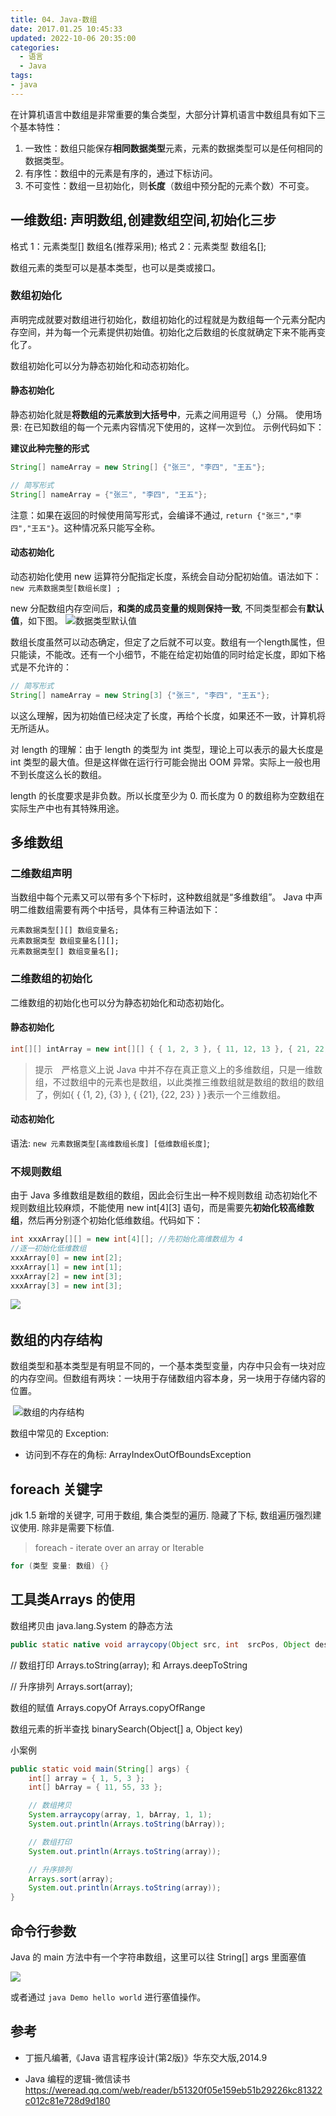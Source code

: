 ```yaml
---
title: 04. Java-数组
date: 2017.01.25 10:45:33
updated: 2022-10-06 20:35:00
categories:
  - 语言
  - Java
tags:
- java
---
```


在计算机语言中数组是非常重要的集合类型，大部分计算机语言中数组具有如下三个基本特性：

1. 一致性：数组只能保存**相同数据类型**元素，元素的数据类型可以是任何相同的数据类型。
2. 有序性：数组中的元素是有序的，通过下标访问。
3. 不可变性：数组一旦初始化，则**长度**（数组中预分配的元素个数）不可变。

## 一维数组: 声明数组,创建数组空间,初始化三步

格式 1：元素类型[] 数组名(推荐采用);
格式 2：元素类型 数组名[];

数组元素的类型可以是基本类型，也可以是类或接口。  

### 数组初始化

声明完成就要对数组进行初始化，数组初始化的过程就是为数组每一个元素分配内存空间，并为每一个元素提供初始值。初始化之后数组的长度就确定下来不能再变化了。

数组初始化可以分为静态初始化和动态初始化。

#### 静态初始化

静态初始化就是**将数组的元素放到大括号中**，元素之间用逗号（,）分隔。
使用场景: 在已知数组的每一个元素内容情况下使用的，这样一次到位。
示例代码如下：

**建议此种完整的形式**

```java
String[] nameArray = new String[] {"张三", "李四", "王五"};
```

<!-- more -->

```java
// 简写形式
String[] nameArray = {"张三", "李四", "王五"};
```

注意：如果在返回的时候使用简写形式，会编译不通过, `return {"张三","李四","王五"}`。这种情况系只能写全称。

#### 动态初始化

动态初始化使用 new 运算符分配指定长度，系统会自动分配初始值。语法如下：`new 元素数据类型[数组长度] ;`

new 分配数组内存空间后，**和类的成员变量的规则保持一致**, 不同类型都会有**默认值**，如下图。
![数据类型默认值](https://upload-images.jianshu.io/upload_images/1662509-4087e8f4537c5156.png?imageMogr2/auto-orient/strip%7CimageView2/2/w/1240)

数组长度虽然可以动态确定，但定了之后就不可以变。数组有一个length属性，但只能读，不能改。还有一个小细节，不能在给定初始值的同时给定长度，即如下格式是不允许的：

```java
// 简写形式
String[] nameArray = new String[3] {"张三", "李四", "王五"};
```

以这么理解，因为初始值已经决定了长度，再给个长度，如果还不一致，计算机将无所适从。

对 length 的理解：由于 length 的类型为 int 类型，理论上可以表示的最大长度是 int 类型的最大值。但是这样做在运行行可能会抛出 OOM 异常。实际上一般也用不到长度这么长的数组。

length 的长度要求是非负数。所以长度至少为 0. 而长度为 0 的数组称为空数组在实际生产中也有其特殊用途。

## 多维数组

### 二维数组声明

当数组中每个元素又可以带有多个下标时，这种数组就是“多维数组”。
Java 中声明二维数组需要有两个中括号，具体有三种语法如下：

```text
元素数据类型[][] 数组变量名;
元素数据类型 数组变量名[][];
元素数据类型[] 数组变量名[];
```

### 二维数组的初始化

二维数组的初始化也可以分为静态初始化和动态初始化。

#### 静态初始化

```java
int[][] intArray = new int[][] { { 1, 2, 3 }, { 11, 12, 13 }, { 21, 22, 23 }};
```

> 提示　严格意义上说 Java 中并不存在真正意义上的多维数组，只是一维数组，不过数组中的元素也是数组，以此类推三维数组就是数组的数组的数组了，例如{ { {1, 2}, {3} }, { {21}, {22, 23} } }表示一个三维数组。

#### 动态初始化

语法: `new 元素数据类型[高维数组长度] [低维数组长度]`;

### 不规则数组

由于 Java 多维数组是数组的数组，因此会衍生出一种不规则数组
动态初始化不规则数组比较麻烦，不能使用 new int[4][3] 语句，而是需要先**初始化较高维数组**，然后再分别逐个初始化低维数组。代码如下：

```java
int xxxArray[][] = new int[4][]; //先初始化高维数组为 4
//逐一初始化低维数组
xxxArray[0] = new int[2];
xxxArray[1] = new int[1];
xxxArray[2] = new int[3];
xxxArray[3] = new int[3];
```

![](https://upload-images.jianshu.io/upload_images/1662509-e1054034bc816264.png?imageMogr2/auto-orient/strip%7CimageView2/2/w/1240)
  
## 数组的内存结构

数组类型和基本类型是有明显不同的，一个基本类型变量，内存中只会有一块对应的内存空间。但数组有两块：一块用于存储数组内容本身，另一块用于存储内容的位置。

 ![数组的内存结构](http://upload-images.jianshu.io/upload_images/1662509-961f0a169874ae4c.png?imageMogr2/auto-orient/strip%7CimageView2/2/w/1240)

数组中常见的 Exception:

* 访问到不存在的角标: ArrayIndexOutOfBoundsException

## foreach 关键字

jdk 1.5 新增的关键字, 可用于数组, 集合类型的遍历. 隐藏了下标, 数组遍历强烈建议使用. 除非是需要下标值.

> foreach - iterate over an array or Iterable

```java
for (类型 变量: 数组) {}
```

## 工具类Arrays 的使用

数组拷贝由 java.lang.System 的静态方法

```java
public static native void arraycopy(Object src, int  srcPos, Object dest, int destPos, int length)
```

// 数组打印
Arrays.toString(array);
和 Arrays.deepToString

// 升序排列
Arrays.sort(array);

数组的赋值
Arrays.copyOf
Arrays.copyOfRange

数组元素的折半查找
binarySearch(Object[] a, Object key)

小案例

```java
public static void main(String[] args) {
    int[] array = { 1, 5, 3 };
    int[] bArray = { 11, 55, 33 };

    // 数组拷贝
    System.arraycopy(array, 1, bArray, 1, 1);
    System.out.println(Arrays.toString(bArray));

    // 数组打印
    System.out.println(Arrays.toString(array));

    // 升序排列
    Arrays.sort(array);
    System.out.println(Arrays.toString(array));
}
```

## 命令行参数

Java 的 main 方法中有一个字符串数组，这里可以往 String[] args 里面塞值

![](https://upload-images.jianshu.io/upload_images/1662509-270a9070d9606eea.png?imageMogr2/auto-orient/strip%7CimageView2/2/w/1240)

或者通过 `java Demo hello world` 进行塞值操作。

## 参考

* 丁振凡编著,《Java 语言程序设计(第2版)》华东交大版,2014.9

* Java 编程的逻辑-微信读书
<https://weread.qq.com/web/reader/b51320f05e159eb51b29226kc81322c012c81e728d9d180>
